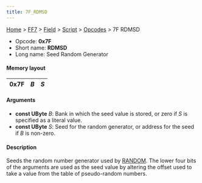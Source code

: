 ```yaml
---
title: 7F_RDMSD
---
```


[Home](../../../../Main_Page.md) > [FF7](../../../../FF7.md) > [Field](../../../Field.md) > [Script](../../Script.md) > [Opcodes](../Opcodes.md) > 7F RDMSD

-   Opcode: **0x7F**
-   Short name: **RDMSD**
-   Long name: Seed Random Generator

#### Memory layout

| 0x7F | *B* | *S* |
|------|-----|-----|

#### Arguments

-   **const UByte** *B*: Bank in which the seed value is stored, or zero if *S* is specified as a literal value.
-   **const UByte** *S*: Seed for the random generator, or address for the seed if *B* is non-zero.

#### Description

Seeds the random number generator used by [RANDOM](99_RANDOM.md). The lower four bits of the arguments are used as the seed value by altering the offset used to take a value from the table of pseudo-random numbers.

